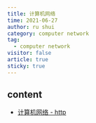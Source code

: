 ```yaml
---
title: 计算机网络
time: 2021-06-27
author: ru shui
category: computer network
tag:
  - computer network
visitor: false
article: true
sticky: true
---
```


## content

- [ 计算机网络 - http ](./1-application-http.md)
